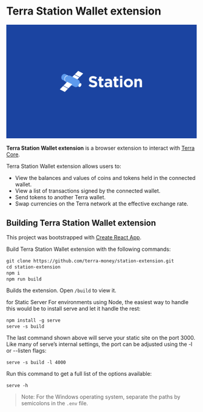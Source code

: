 # Terra Station Wallet extension

![Banner](Banner.png)

**Terra Station Wallet extension** is a browser extension to interact with [Terra Core](https://github.com/terra-money/core).

Terra Station Wallet extension allows users to:

- View the balances and values of coins and tokens held in the connected wallet.
- View a list of transactions signed by the connected wallet.
- Send tokens to another Terra wallet.
- Swap currencies on the Terra network at the effective exchange rate.

## Building Terra Station Wallet extension

This project was bootstrapped with [Create React App](https://create-react-app.dev/).

Build Terra Station Wallet extension with the following commands:

```
git clone https://github.com/terra-money/station-extension.git
cd station-extension
npm i
npm run build
```

Builds the extension.
Open `/build` to view it.

for Static Server
For environments using Node, the easiest way to handle this would be to install serve and let it handle the rest:
```
npm install -g serve
serve -s build
```
The last command shown above will serve your static site on the port 3000. Like many of serve’s internal settings, the port can be adjusted using the -l or --listen flags:
```
serve -s build -l 4000
```
Run this command to get a full list of the options available:
```
serve -h
```


> Note: For the Windows operating system, separate the paths by semicolons in the `.env` file.
